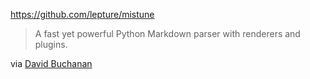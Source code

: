 https://github.com/lepture/mistune

> A fast yet powerful Python Markdown parser with renderers and plugins.

via [David Buchanan](https://www.da.vidbuchanan.co.uk/blog/mathml-blogging.html)